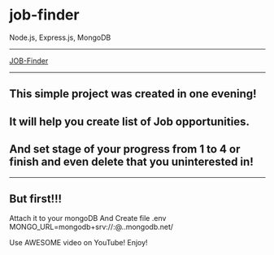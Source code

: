 # job-finder
Node.js, Express.js, MongoDB

---

[JOB-Finder](https://damp-tor-78724.herokuapp.com// "Job-Finder")

---
## **This simple project** was created in one evening!
## It will help you create list of Job opportunities.
## And set stage of your progress from 1 to 4 or finish and even delete that you uninterested in!

---
## But first!!!
Attach it to your mongoDB
And Create file .env
MONGO_URL=mongodb+srv://<DBname>:<password>@<cluster>.<fromMD>.mongodb.net/<JOB-FINDER>

Use AWESOME video on YouTube!
Enjoy!
